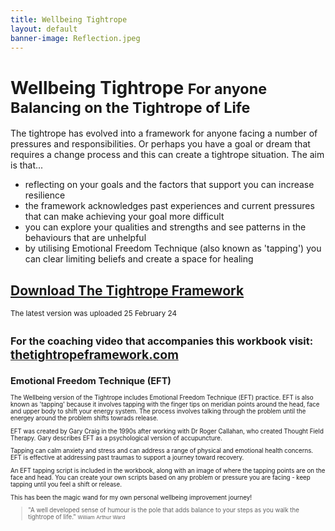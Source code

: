 ```yaml
---
title: Wellbeing Tightrope
layout: default
banner-image: Reflection.jpeg
---
```


# Wellbeing Tightrope <small>For anyone Balancing on the Tightrope of Life</small>

The tightrope has evolved into a framework for anyone facing a number of pressures and responsibilities. Or perhaps you have a goal or dream that requires a change process and this can create a tightrope situation. The aim is that...
- reflecting on your goals and the factors that support you can increase resilience
- the framework acknowledges past experiences and current pressures that can make achieving your goal more difficult
- you can explore your qualities and strengths and see patterns in the behaviours that are unhelpful
- by utilising Emotional Freedom Technique (also known as 'tapping') you can clear limiting beliefs and create a space for healing  

## [Download The Tightrope Framework]
<small>The latest version was uploaded 25 February 24<small>

# <small>For the coaching video that accompanies this workbook visit:</small> [thetightropeframework.com] 

## Emotional Freedom Technique (EFT)
The Wellbeing version of the Tightrope includes Emotional Freedom Technique (EFT) practice. EFT is also known as 'tapping' because it involves tapping with the finger tips on meridian points around the head, face and upper body to shift your energy system. The process involves talking through the problem until the energey around the problem shifts towrads release. 

EFT was created by Gary Craig in the 1990s after working with Dr Roger Callahan, who created Thought Field Therapy. Gary describes EFT as a psychological version of accupuncture. 

Tapping can calm anxiety and stress and can address a range of physical and emotional health concerns. EFT is effective at addressing past traumas to support a journey toward recovery. 

An EFT tapping script is included in the workbook, along with an image of where the tapping points are on the face and head. You can create your own scripts based on any problem or pressure you are facing - keep tapping until you feel a shift or release.

This has been the magic wand for my own personal wellbeing improvement journey!

[download The Tightrope Framework]: /downloads/balancinglife.pdf
[Circus Act]: /downloads/Circus%20Act%20-%202012.pdf
[thetightropeframework.com]: https://thetightropeframework.com

> "A well developed sense of humour is the pole that adds balance to your steps as you walk the tightrope of life."
> <small>William Arthur Ward</small>
